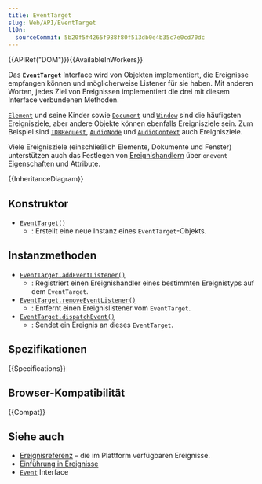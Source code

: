 ```yaml
---
title: EventTarget
slug: Web/API/EventTarget
l10n:
  sourceCommit: 5b20f5f4265f988f80f513db0e4b35c7e0cd70dc
---
```


{{APIRef("DOM")}}{{AvailableInWorkers}}

Das **`EventTarget`** Interface wird von Objekten implementiert, die Ereignisse empfangen können und möglicherweise Listener für sie haben.
Mit anderen Worten, jedes Ziel von Ereignissen implementiert die drei mit diesem Interface verbundenen Methoden.

[`Element`](/de/docs/Web/API/Element) und seine Kinder sowie [`Document`](/de/docs/Web/API/Document) und [`Window`](/de/docs/Web/API/Window) sind die häufigsten Ereignisziele, 
aber andere Objekte können ebenfalls Ereignisziele sein.
Zum Beispiel sind [`IDBRequest`](/de/docs/Web/API/IDBRequest), [`AudioNode`](/de/docs/Web/API/AudioNode) und [`AudioContext`](/de/docs/Web/API/AudioContext) auch Ereignisziele.

Viele Ereignisziele (einschließlich Elemente, Dokumente und Fenster) unterstützen auch das Festlegen von [Ereignishandlern](/de/docs/Web/Events/Event_handlers) über `onevent` Eigenschaften und Attribute.

{{InheritanceDiagram}}

## Konstruktor

- [`EventTarget()`](/de/docs/Web/API/EventTarget/EventTarget)
  - : Erstellt eine neue Instanz eines `EventTarget`-Objekts.

## Instanzmethoden

- [`EventTarget.addEventListener()`](/de/docs/Web/API/EventTarget/addEventListener)
  - : Registriert einen Ereignishandler eines bestimmten Ereignistyps auf dem `EventTarget`.
- [`EventTarget.removeEventListener()`](/de/docs/Web/API/EventTarget/removeEventListener)
  - : Entfernt einen Ereignislistener vom `EventTarget`.
- [`EventTarget.dispatchEvent()`](/de/docs/Web/API/EventTarget/dispatchEvent)
  - : Sendet ein Ereignis an dieses `EventTarget`.

## Spezifikationen

{{Specifications}}

## Browser-Kompatibilität

{{Compat}}

## Siehe auch

- [Ereignisreferenz](/de/docs/Web/Events) – die im Plattform verfügbaren Ereignisse.
- [Einführung in Ereignisse](/de/docs/Learn_web_development/Core/Scripting/Events)
- [`Event`](/de/docs/Web/API/Event) Interface
